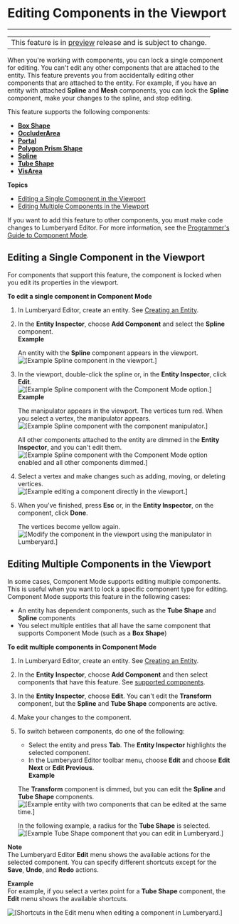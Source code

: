 # Editing Components in the Viewport<a name="edit-mode-for-components"></a>


****  

|  | 
| --- |
| This feature is in [preview](https://docs.aws.amazon.com/lumberyard/latest/userguide/ly-glos-chap.html#preview) release and is subject to change\.  | 

When you're working with components, you can lock a single component for editing\. You can't edit any other components that are attached to the entity\. This feature prevents you from accidentally editing other components that are attached to the entity\. For example, if you have an entity with attached **Spline** and **Mesh** components, you can lock the **Spline** component, make your changes to the spline, and stop editing\.

This feature supports the following components: <a name="supported-components-viewport-interaction-model"></a>
+ **[Box Shape](component-shapes.md)**
+ **[OccluderArea](component-occluder-area.md)**
+ **[Portal](component-portal.md)**
+ **[Polygon Prism Shape](component-polygon-prism.md)**
+ **[Spline](component-spline.md)**
+ **[Tube Shape](component-tube-shape.md)**
+ **[VisArea](component-vis-area.md)**

**Topics**
+ [Editing a Single Component in the Viewport](#editing-components-in-viewport)
+ [Editing Multiple Components in the Viewport](#editing-multiple-component-in-the-viewport)

If you want to add this feature to other components, you must make code changes to Lumberyard Editor\. For more information, see the [Programmer's Guide to Component Mode](working-with-component-mode-programmatically.md)\.

## Editing a Single Component in the Viewport<a name="editing-components-in-viewport"></a>

For components that support this feature, the component is locked when you edit its properties in the viewport\.

**To edit a single component in Component Mode**

1. In Lumberyard Editor, create an entity\. See [Creating an Entity](creating-entity.md)\. 

1. In the **Entity Inspector**, choose **Add Component** and select the **Spline** component\.  
**Example**  

   An entity with the **Spline** component appears in the viewport\.  
![\[Example Spline component in the viewport.\]](http://docs.aws.amazon.com/lumberyard/latest/userguide/images/componentmode/using-component-mode-1.png)

1. In the viewport, double\-click the spline or, in the **Entity Inspector**, click **Edit**\.  
![\[Example Spline component with the Component Mode option.\]](http://docs.aws.amazon.com/lumberyard/latest/userguide/images/componentmode/using-component-mode-3.png)  
**Example**  

   The manipulator appears in the viewport\. The vertices turn red\. When you select a vertex, the manipulator appears\.  
![\[Example Spline component with the component manipulator.\]](http://docs.aws.amazon.com/lumberyard/latest/userguide/images/componentmode/using-component-mode-2.png)

   All other components attached to the entity are dimmed in the **Entity Inspector**, and you can't edit them\.  
![\[Example Spline component with the Component Mode option enabled and all other components dimmed.\]](http://docs.aws.amazon.com/lumberyard/latest/userguide/images/using-component-mode-4.png)

1. Select a vertex and make changes such as adding, moving, or deleting vertices\.  
![\[Example editing a component directly in the viewport.\]](http://docs.aws.amazon.com/lumberyard/latest/userguide/images/componentmode/using-component-mode-6.png)

1. When you've finished, press **Esc** or, in the **Entity Inspector**, on the component, click **Done**\. 

   The vertices become yellow again\.  
![\[Modify the component in the viewport using the manipulator in Lumberyard.\]](http://docs.aws.amazon.com/lumberyard/latest/userguide/images/componentmode/using-component-mode-7.png)

## Editing Multiple Components in the Viewport<a name="editing-multiple-component-in-the-viewport"></a>

In some cases, Component Mode supports editing multiple components\. This is useful when you want to lock a specific component type for editing\. Component Mode supports this feature in the following cases:
+ An entity has dependent components, such as the **Tube Shape** and **Spline** components
+ You select multiple entities that all have the same component that supports Component Mode \(such as a **Box Shape**\)

**To edit multiple components in Component Mode**

1. In Lumberyard Editor, create an entity\. See [Creating an Entity](creating-entity.md)\. 

1. In the **Entity Inspector**, choose **Add Component** and then select components that have this feature\. See [supported components](#supported-components-viewport-interaction-model)\. 

1. In the **Entity Inspector**, choose **Edit**\. You can't edit the **Transform** component, but the **Spline** and **Tube Shape** components are active\.

1. Make your changes to the component\. 

1. To switch between components, do one of the following:
   + Select the entity and press **Tab**\. The **Entity Inspector** highlights the selected component\.
   + In the Lumberyard Editor toolbar menu, choose **Edit** and choose **Edit Next** or **Edit Previous**\.  
**Example**  

   The **Transform** component is dimmed, but you can edit the **Spline** and **Tube Shape** components\.  
![\[Example entity with two components that can be edited at the same time.\]](http://docs.aws.amazon.com/lumberyard/latest/userguide/images/componentmode/using-component-mode-5.png)

   In the following example, a radius for the **Tube Shape** is selected\.  
![\[Example Tube Shape component that you can edit in Lumberyard.\]](http://docs.aws.amazon.com/lumberyard/latest/userguide/images/componentmode/using-component-mode-8.png)

**Note**  
The Lumberyard Editor **Edit** menu shows the available actions for the selected component\. You can specify different shortcuts except for the **Save**, **Undo**, and **Redo** actions\.  

**Example**  
For example, if you select a vertex point for a **Tube Shape** component, the **Edit** menu shows the available shortcuts\.  

![\[Shortcuts in the Edit menu when editing a component in Lumberyard.\]](http://docs.aws.amazon.com/lumberyard/latest/userguide/images/componentmode/using-component-mode-11.png)